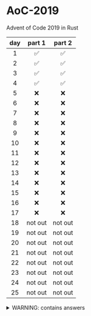 # AoC-2019

Advent of Code 2019 in Rust

| day | part 1  | part 2  |
| :-: | :-----: | :-----: |
|  1  |   ✅    |   ✅    |
|  2  |   ✅    |   ✅    |
|  3  |   ✅    |   ✅    |
|  4  |   ✅    |   ✅    |
|  5  |   ❌    |   ❌    |
|  6  |   ❌    |   ❌    |
|  7  |   ❌    |   ❌    |
|  8  |   ❌    |   ❌    |
|  9  |   ❌    |   ❌    |
| 10  |   ❌    |   ❌    |
| 11  |   ❌    |   ❌    |
| 12  |   ❌    |   ❌    |
| 13  |   ❌    |   ❌    |
| 14  |   ❌    |   ❌    |
| 15  |   ❌    |   ❌    |
| 16  |   ❌    |   ❌    |
| 17  |   ❌    |   ❌    |
| 18  | not out | not out |
| 19  | not out | not out |
| 20  | not out | not out |
| 21  | not out | not out |
| 22  | not out | not out |
| 23  | not out | not out |
| 24  | not out | not out |
| 25  | not out | not out |

<details>
	<summary>WARNING: contains answers</summary>
 
  ```sh
  day 1:
    part 1: 3353880
    part 2: 5027950
  day 2:
    part 1: 4930687
    part 2: 5335
  day 3:
    part 1: 860
    part 2: 9238
  day 4:
    part 1: 2081
    part 2: 1411
  ```
</details>
